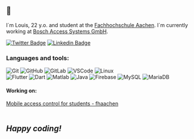 ## 👋
I´m Louis, 22 y.o. and student at the [Fachhochschule Aachen][1]. I´m currently working at [Bosch Access Systems GmbH][2].


[![Twitter Badge](https://img.shields.io/badge/-Twitter-white?style=flat-square&logo=twitter&link=https://twitter.com/louisborn_dev)](https://twitter.com/louisborn_dev)
[![Linkedin Badge](https://img.shields.io/badge/-LinkedIn-blue?style=flat-square&logo=linkedin&link=https://www.linkedin.com/in/louis-born-5a010816b/)](https://www.linkedin.com/in/louis-born-5a010816b/)

### Languages and tools:
![Git](https://img.shields.io/badge/-Git-black?style=flat-square&logo=git)
![GitHub](https://img.shields.io/badge/-GitHub-gray?style=flat-square&logo=github)
![GitLab](https://img.shields.io/badge/-GitLab-yellow?style=flat-square&logo=gitlab)
![VSCode](https://img.shields.io/badge/-VSCode-blue?style=flat-square&logo=visual-studio-code)
![Linux](https://img.shields.io/badge/-Linux-black?style=flat-square&logo=linux)
<br>
![Flutter](https://img.shields.io/badge/-Flutter-blue?style=flat-square&logo=flutter)
![Dart](https://img.shields.io/badge/-Dart-darkblue?style=flat-square&logo=dart)
![Matlab](https://img.shields.io/badge/-Matlab-darkorange?style=flat-square&logo=mathworks)
![Java](https://img.shields.io/badge/-Java-red?style=flat-square&logo=java)
![Firebase](https://img.shields.io/badge/-Firebase-black?style=flat-square&logo=firebase)
![MySQL](https://img.shields.io/badge/-MySQL-black?style=flat-square&logo=mysql)
![MariaDB](https://img.shields.io/badge/-MariaDB-blue?style=flat-square&logo=mariadb)


#### Working on:
[Mobile access control for students - fhaachen](https://github.com/louisborn/certificates-flutter-fhaachen)
<br>
<br>
## _Happy coding!_

[1]: https://www.fh-aachen.de/
[2]: https://www.boschsecurity.com/xc/en/solutions/access-control-systems/
